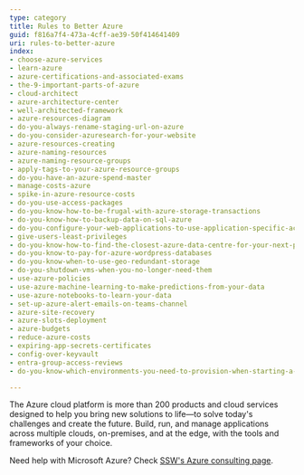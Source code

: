 ```yaml
---
type: category
title: Rules to Better Azure
guid: f816a7f4-473a-4cff-ae39-50f414641409
uri: rules-to-better-azure
index:
- choose-azure-services
- learn-azure
- azure-certifications-and-associated-exams 
- the-9-important-parts-of-azure
- cloud-architect
- azure-architecture-center
- well-architected-framework
- azure-resources-diagram
- do-you-always-rename-staging-url-on-azure
- do-you-consider-azuresearch-for-your-website
- azure-resources-creating
- azure-naming-resources
- azure-naming-resource-groups
- apply-tags-to-your-azure-resource-groups
- do-you-have-an-azure-spend-master
- manage-costs-azure
- spike-in-azure-resource-costs
- do-you-use-access-packages
- do-you-know-how-to-be-frugal-with-azure-storage-transactions
- do-you-know-how-to-backup-data-on-sql-azure
- do-you-configure-your-web-applications-to-use-application-specific-accounts-for-database-access
- give-users-least-privileges
- do-you-know-how-to-find-the-closest-azure-data-centre-for-your-next-project
- do-you-know-to-pay-for-azure-wordpress-databases
- do-you-know-when-to-use-geo-redundant-storage
- do-you-shutdown-vms-when-you-no-longer-need-them
- use-azure-policies
- use-azure-machine-learning-to-make-predictions-from-your-data
- use-azure-notebooks-to-learn-your-data
- set-up-azure-alert-emails-on-teams-channel
- azure-site-recovery
- azure-slots-deployment
- azure-budgets
- reduce-azure-costs
- expiring-app-secrets-certificates
- config-over-keyvault
- entra-group-access-reviews
- do-you-know-which-environments-you-need-to-provision-when-starting-a-new-project

---
```


The Azure cloud platform is more than 200 products and cloud services designed to help you bring new solutions to life—to solve today's challenges and create the future. Build, run, and manage applications across multiple clouds, on-premises, and at the edge, with the tools and frameworks of your choice.

Need help with Microsoft Azure? Check [SSW's Azure consulting page](https://ssw.com.au/consulting/azure).
